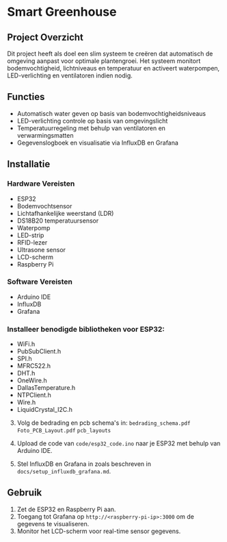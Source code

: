 # Smart Greenhouse

## Project Overzicht
Dit project heeft als doel een slim systeem te creëren dat automatisch de omgeving aanpast voor optimale plantengroei. Het systeem monitort bodemvochtigheid, lichtniveaus en temperatuur en activeert waterpompen, LED-verlichting en ventilatoren indien nodig.

## Functies
- Automatisch water geven op basis van bodemvochtigheidsniveaus
- LED-verlichting controle op basis van omgevingslicht
- Temperatuurregeling met behulp van ventilatoren en verwarmingsmatten
- Gegevenslogboek en visualisatie via InfluxDB en Grafana

## Installatie

### Hardware Vereisten
- ESP32
- Bodemvochtsensor
- Lichtafhankelijke weerstand (LDR)
- DS18B20 temperatuursensor
- Waterpomp
- LED-strip
- RFID-lezer
- Ultrasone sensor
- LCD-scherm
- Raspberry Pi

### Software Vereisten
- Arduino IDE
- InfluxDB
- Grafana

### Installeer benodigde bibliotheken voor ESP32:
   - WiFi.h
   - PubSubClient.h
   - SPI.h
   - MFRC522.h
   - DHT.h
   - OneWire.h
   - DallasTemperature.h
   - NTPClient.h
   - Wire.h
   - LiquidCrystal_I2C.h

3. Volg de bedrading en pcb schema's in:
`bedrading_schema.pdf`
`Foto_PCB_Layout.pdf`
`pcb_layouts`
5. Upload de code van `code/esp32_code.ino` naar je ESP32 met behulp van Arduino IDE.

6. Stel InfluxDB en Grafana in zoals beschreven in `docs/setup_influxdb_grafana.md`.

## Gebruik
1. Zet de ESP32 en Raspberry Pi aan.
2. Toegang tot Grafana op `http://<raspberry-pi-ip>:3000` om de gegevens te visualiseren.
3. Monitor het LCD-scherm voor real-time sensor gegevens.
